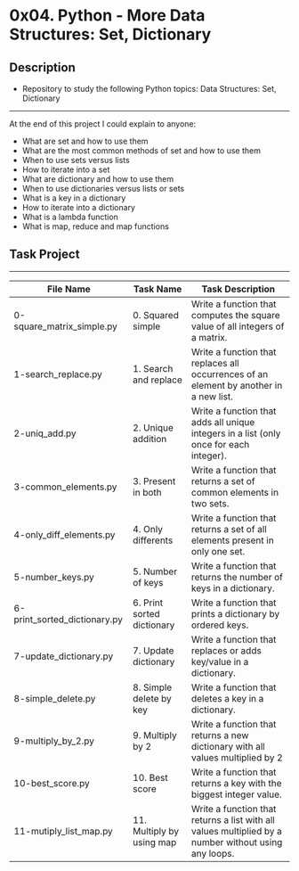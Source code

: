 # 0x04. Python - More Data Structures: Set, Dictionary

## Description
- Repository to study the following Python topics: Data Structures: Set, Dictionary
---
At the end of this project I could explain to anyone:
- What are set and how to use them
- What are the most common methods of set and how to use them
- When to use sets versus lists
- How to iterate into a set
- What are dictionary and how to use them
- When to use dictionaries versus lists or sets
- What is a key in a dictionary
- How to iterate into a dictionary
- What is a lambda function
- What is map, reduce and map functions

## Task Project
---
File Name|Task Name|Task Description
---|---|---
0-square_matrix_simple.py | 0. Squared simple | Write a function that computes the square value of all integers of a matrix.
1-search_replace.py | 1. Search and replace | Write a function that replaces all occurrences of an element by another in a new list.
2-uniq_add.py | 2. Unique addition | Write a function that adds all unique integers in a list (only once for each integer).
3-common_elements.py | 3. Present in both | Write a function that returns a set of common elements in two sets.
4-only_diff_elements.py | 4. Only differents | Write a function that returns a set of all elements present in only one set.
5-number_keys.py | 5. Number of keys | Write a function that returns the number of keys in a dictionary.
6-print_sorted_dictionary.py | 6. Print sorted dictionary | Write a function that prints a dictionary by ordered keys.
7-update_dictionary.py | 7. Update dictionary | Write a function that replaces or adds key/value in a dictionary.
8-simple_delete.py | 8. Simple delete by key | Write a function that deletes a key in a dictionary.
9-multiply_by_2.py | 9. Multiply by 2 | Write a function that returns a new dictionary with all values multiplied by 2
10-best_score.py | 10. Best score | Write a function that returns a key with the biggest integer value.
11-mutiply_list_map.py | 11. Multiply by using map | Write a function that returns a list with all values multiplied by a number without using any loops.